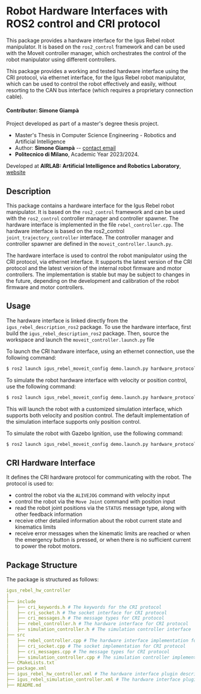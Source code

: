 # Robot Hardware Interfaces with ROS2 control and CRI protocol

This package provides a hardware interface for the Igus Rebel robot manipulator.
It is based on the `ros2_control` framework and can be used with the Moveit controller manager, which orchestrates the control
of the robot manipulator using different controllers.

This package provides a working and tested hardware interface using the CRI protocol, via ethernet interface, 
for the Igus Rebel robot manipulator, which can be used to control the robot effectively and easily, without resorting to the
CAN bus interface (which requires a proprietary connection cable).

#### Contributor: Simone Giampà

Project developed as part of a master's degree thesis project.

- Master's Thesis in Computer Science Engineering - Robotics and Artificial Intelligence
- Author: __Simone Giampà__ -- [contact email](simone.giampa@mail.polimi.it)
- **Politecnico di Milano**, Academic Year 2023/2024.

Developed at **AIRLAB: Artificial Intelligence and Robotics Laboratory**, [website](https://airlab.deib.polimi.it/)

## Description

This package contains a hardware interface for the Igus Rebel robot manipulator. 
It is based on the `ros2_control` framework and can be used with the `ros2_control` controller manager and controller spawner. 
The hardware interface is implemented in the file `rebel_controller.cpp`. 
The hardware interface is based on the ros2_control `joint_trajectory_controller` interface. 
The controller manager and controller spawner are defined in the `moveit_controller.launch.py`.

The hardware interface is used to control the robot manipulator using the CRI protocol, via ethernet interface.
It supports the latest version of the CRI protocol and the latest version of the internal robot firmware and motor controllers.
The implementation is stable but may be subject to changes in the future, depending on the development
and calibration of the robot firmware and motor controllers.

## Usage

The hardware interface is linked directly from the `igus_rebel_description_ros2` package. To use the hardware interface,
first build the `igus_rebel_description_ros2` package. Then, source the workspace and launch the `moveit_controller.launch.py` file

To launch the CRI hardware interface, using an ethernet connection, use the following command:

```bash
$ ros2 launch igus_rebel_moveit_config demo.launch.py hardware_protocol:=cri
```

To simulate the robot hardware interface with velocity or position control, use the following command:

```bash
$ ros2 launch igus_rebel_moveit_config demo.launch.py hardware_protocol:=simulation
```
This will launch the robot with a customized simulation interface, which supports both velocity and position control.
The default implementation of the simulation interface supports only position control.

To simulate the robot with Gazebo Ignition, use the following command:

```bash
$ ros2 launch igus_rebel_moveit_config demo.launch.py hardware_protocol:=ignition
```

## CRI Hardware Interface

It defines the CRI hardware protocol for communicating with the robot. The protocol is used to:
- control the robot via the `ALIVEJOG` command with velocity input
- control the robot via the `Move Joint` command with position input
- read the robot joint positions via the `STATUS` message type, along with other feedback information
- receive other detailed information about the robot current state and kinematics limits
- receive error messages when the kinematic limits are reached or when the emergency button is pressed, or when there is no sufficient current
  to power the robot motors.

## Package Structure

The package is structured as follows:

```yaml
igus_rebel_hw_controller
│
├── include
│   ├── cri_keywords.h # The keywords for the CRI protocol
│   ├── cri_socket.h # The socket interface for CRI protocol
│   ├── cri_messages.h # The message types for CRI protocol
│   ├── rebel_controller.h # The hardware interface for CRI protocol
│   ├── simulation_controller.h # The simulation controller interface
├── src
│   ├── rebel_controller.cpp # The hardware interface implementation for CRI protocol
│   ├── cri_socket.cpp # The socket implementation for CRI protocol
│   ├── cri_messages.cpp # The message types for CRI protocol
│   ├── simulation_controller.cpp # The simulation controller implementation
├── CMakeLists.txt
├── package.xml
├── igus_rebel_hw_controller.xml # The hardware interface plugin description for CRI protocol
├── igus_rebel_simulation_controller.xml # The hardware interface plugin description for simulation environment
├── README.md
```